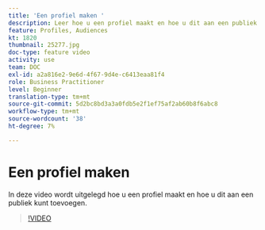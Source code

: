 ```yaml
---
title: 'Een profiel maken '
description: Leer hoe u een profiel maakt en hoe u dit aan een publiek kunt toevoegen.
feature: Profiles, Audiences
kt: 1820
thumbnail: 25277.jpg
doc-type: feature video
activity: use
team: DOC
exl-id: a2a816e2-9e6d-4f67-9d4e-c6413eaa81f4
role: Business Practitioner
level: Beginner
translation-type: tm+mt
source-git-commit: 5d2bc8bd3a3a0fdb5e2f1ef75af2ab60b8f6abc8
workflow-type: tm+mt
source-wordcount: '38'
ht-degree: 7%

---
```


# Een profiel maken

In deze video wordt uitgelegd hoe u een profiel maakt en hoe u dit aan een publiek kunt toevoegen.

>[!VIDEO](https://video.tv.adobe.com/v/25277/?quality=12)
